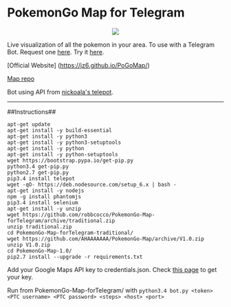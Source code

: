 # PokemonGo Map for Telegram

<p align="center">
<img src="https://raw.githubusercontent.com/robbcocco/PokemonGo-Map-forTelegram/master/cover.jpg">
</p>

Live visualization of all the pokemon in your area. To use with a Telegram Bot. Request one [here](https://telegram.me/BotFather).  Try it [here](https://telegram.me/PkmnGoMapBot).

[Official Website] (https://jz6.github.io/PoGoMap/)

[Map repo](https://github.com/AHAAAAAAA/PokemonGo-Map/tree/develop)

Bot using API from [nickoala's telepot](https://github.com/nickoala/telepot).

---
##Instructions##

```
apt-get update
apt-get install -y build-essential
apt-get install -y python3
apt-get install -y python3-setuptools
apt-get install -y python
apt-get install -y python-setuptools
wget https://bootstrap.pypa.io/get-pip.py
python3.4 get-pip.py
python2.7 get-pip.py
pip3.4 install telepot
wget -qO- https://deb.nodesource.com/setup_6.x | bash -
apt-get install -y nodejs
npm -g install phantomjs
pip3.4 install selenium
apt-get install -y unzip
wget https://github.com/robbcocco/PokemonGo-Map-forTelegram/archive/traditional.zip
unzip traditional.zip
cd PokemonGo-Map-forTelegram-traditional/
wget https://github.com/AHAAAAAAA/PokemonGo-Map/archive/V1.0.zip
unzip V1.0.zip
cd PokemonGo-Map-1.0/
pip2.7 install --upgrade -r requirements.txt
```

Add your Google Maps API key to credentials.json. Check [this page](https://github.com/AHAAAAAAA/PokemonGo-Map/wiki/Google-Maps-API:-a-brief-guide-to-your-own-key) to get your key.

Run from PokemonGo-Map-forTelegram/ with `python3.4 bot.py <token> <PTC username> <PTC password> <steps> <host> <port>`
